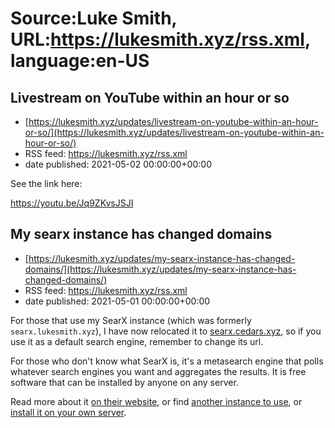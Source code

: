 # Source:Luke Smith, URL:https://lukesmith.xyz/rss.xml, language:en-US

## Livestream on YouTube within an hour or so
 - [https://lukesmith.xyz/updates/livestream-on-youtube-within-an-hour-or-so/](https://lukesmith.xyz/updates/livestream-on-youtube-within-an-hour-or-so/)
 - RSS feed: https://lukesmith.xyz/rss.xml
 - date published: 2021-05-02 00:00:00+00:00

<p>See the link here:</p>
<p><a href="https://youtu.be/Jq9ZKvsJSJI">https://youtu.be/Jq9ZKvsJSJI</a></p>

## My searx instance has changed domains
 - [https://lukesmith.xyz/updates/my-searx-instance-has-changed-domains/](https://lukesmith.xyz/updates/my-searx-instance-has-changed-domains/)
 - RSS feed: https://lukesmith.xyz/rss.xml
 - date published: 2021-05-01 00:00:00+00:00

<p>For those that use my SearX instance (which was formerly
<code>searx.lukesmith.xyz</code>), I have now relocated it to
<a href="https://searx.cedars.xyz">searx.cedars.xyz</a>, so if you use it as a
default search engine, remember to change its url.</p>
<p>For those who don't know what SearX is, it's a metasearch engine that
polls whatever search engines you want and aggregates the results. It is
free software that can be installed by anyone on any server.</p>
<p>Read more about it <a href="https://searx.me/">on their website</a>, or find
<a href="https://searx.space/">another instance to use</a>, or <a href="https://searx.github.io/searx/">install it on your
own server</a>.</p>


